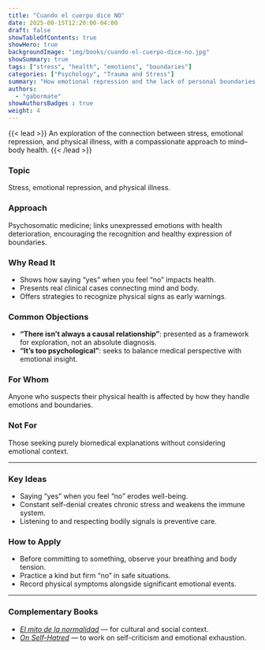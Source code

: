 ```yaml
---
title: "Cuando el cuerpo dice NO"
date: 2025-08-15T12:20:00-04:00
draft: false
showTableOfContents: true
showHero: true
backgroundImage: "img/books/cuando-el-cuerpo-dice-no.jpg"
showSummary: true
tags: ["stress", "health", "emotions", "boundaries"]
categories: ["Psychology", "Trauma and Stress"]
summary: "How emotional repression and the lack of personal boundaries can affect physical health."
authors:
  - "gabormate"
showAuthorsBadges : true
weight: 4
---
```


{{< lead >}}
An exploration of the connection between stress, emotional repression, and physical illness, with a compassionate approach to mind–body health.
{{< /lead >}}

### Topic
Stress, emotional repression, and physical illness.

### Approach
Psychosomatic medicine; links unexpressed emotions with health deterioration, encouraging the recognition and healthy expression of boundaries.

### Why Read It
* Shows how saying “yes” when you feel “no” impacts health.
* Presents real clinical cases connecting mind and body.
* Offers strategies to recognize physical signs as early warnings.

### Common Objections
- **“There isn’t always a causal relationship”**: presented as a framework for exploration, not an absolute diagnosis.
- **“It’s too psychological”**: seeks to balance medical perspective with emotional insight.

### For Whom
Anyone who suspects their physical health is affected by how they handle emotions and boundaries.

### Not For
Those seeking purely biomedical explanations without considering emotional context.

---

### Key Ideas
- Saying “yes” when you feel “no” erodes well-being.
- Constant self-denial creates chronic stress and weakens the immune system.
- Listening to and respecting bodily signals is preventive care.

### How to Apply
- Before committing to something, observe your breathing and body tension.
- Practice a kind but firm “no” in safe situations.
- Record physical symptoms alongside significant emotional events.

---

### Complementary Books
- [*El mito de la normalidad*](/en/books/psychology/el-mito-de-la-normalidad) — for cultural and social context.
- [*On Self-Hatred*](/en/books/psychology/on-self-hatred) — to work on self-criticism and emotional exhaustion.
